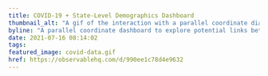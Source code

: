 ```yaml
---
title: COVID-19 + State-Level Demographics Dashboard
thumbnail_alt: "A gif of the interaction with a parallel coordinate diagram. Each column represents one metric of data for each state, and the column can be rearranged by clicking and dragging on the column title. This redistributes the parallel coordinate chart accordingly. Hovering over a line (state) reveals a tooltip with that state's selected demographic and COVID-19 information."
byline: "A parallel coordinate dashboard to explore potential links between a state's demographics + COVID-19 vaccine data with their case numbers."
date: 2021-07-16 08:14:02
tags:
featured_image: covid-data.gif
href: https://observablehq.com/d/990ee1c78d4e9632
---
```

